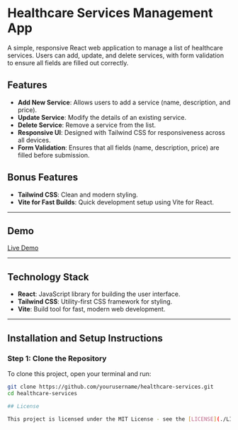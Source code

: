 # Healthcare Services Management App

A simple, responsive React web application to manage a list of healthcare services. Users can add, update, and delete services, with form validation to ensure all fields are filled out correctly.

## Features

- **Add New Service**: Allows users to add a service (name, description, and price).
- **Update Service**: Modify the details of an existing service.
- **Delete Service**: Remove a service from the list.
- **Responsive UI**: Designed with Tailwind CSS for responsiveness across all devices.
- **Form Validation**: Ensures that all fields (name, description, price) are filled before submission.
  
## Bonus Features
- **Tailwind CSS**: Clean and modern styling.
- **Vite for Fast Builds**: Quick development setup using Vite for React.

---

## Demo

[Live Demo](#)

---

## Technology Stack

- **React**: JavaScript library for building the user interface.
- **Tailwind CSS**: Utility-first CSS framework for styling.
- **Vite**: Build tool for fast, modern web development.

---

## Installation and Setup Instructions

### Step 1: Clone the Repository

To clone this project, open your terminal and run:

```bash
git clone https://github.com/yourusername/healthcare-services.git
cd healthcare-services

## License

This project is licensed under the MIT License - see the [LICENSE](./LICENSE) file for details.

